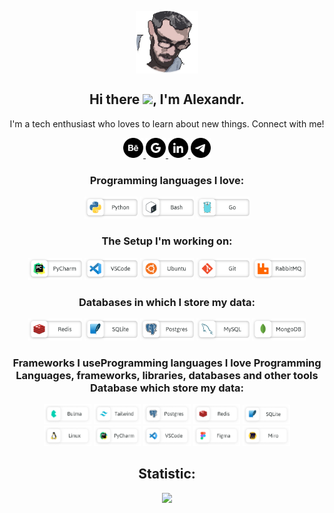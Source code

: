 <!-- Header section -->
<p align="center">
 <img width="100px" src="https://github.com/XanderMoroz/XanderMoroz/blob/main/static_files/XanderMoroz_pixel-photo.png" align="center" alt="GitHub Readme Stats" />
 <h2 align="center">Hi there <img src="https://media.giphy.com/media/hvRJCLFzcasrR4ia7z/giphy.gif" width="28">, I'm Alexandr.</h2>
 <p align="center">I'm a tech enthusiast who loves to learn about new things. Connect with me!</p>
</p>

<!-- Social icons section -->
<p align="center">
  <a href="https://www.behance.net/moroz07068ab55">
    <img width="32px" alt="Behance" title="Look my profile" src="https://github.com/XanderMoroz/XanderMoroz/blob/main/static_files/behance%403x.png"/>
  </a>
  <a href="mailto:moroz070688@gmail.com">
    <img width="32px" alt="GMail" title="Send an email" src="https://github.com/XanderMoroz/XanderMoroz/blob/main/static_files/google%403x.png"/>
  </a>
  <a href="https://www.linkedin.com/in/alexander-moroz">
    <img width="32px" alt="Linkedin" title="Look my profile" src="https://github.com/XanderMoroz/XanderMoroz/blob/main/static_files/linkedin%403x.png"/>
  </a>
  <a href="https://t.me/XandrFrost">
    <img width="32px" alt="Telegram" title="Send a message" src="https://github.com/XanderMoroz/XanderMoroz/blob/main/static_files/telegram%403x.png"></a>
</p>

<!-- Tech Stack section -->
<div align="center">
 <h3 > Programming languages I love:</h3>
 
  <img width="17%" alt="Python" title="Language" src="https://github.com/XanderMoroz/XanderMoroz/blob/main/static_files/stack_logos/Python.svg">
  <img width="17%" alt="Bash" title="Language" src="https://github.com/XanderMoroz/XanderMoroz/blob/main/static_files/stack_logos/Bash.svg">
  <img width="17%" alt="Golang" title="Language" src="https://github.com/XanderMoroz/XanderMoroz/blob/main/static_files/stack_logos/Golang.svg">
  <br />
  <h3 > The Setup I'm working on:</h3>
  <img width="17%" alt="PyCharm" title="IDE" src="https://github.com/XanderMoroz/XanderMoroz/blob/main/static_files/stack_logos/PyCharm.svg">
  <img width="17%" alt="VScode" title="IDE" src="https://github.com/XanderMoroz/XanderMoroz/blob/main/static_files/stack_logos/VSCode.svg">
  <img width="17%" alt="Ubuntu" title="OS" src="https://github.com/XanderMoroz/XanderMoroz/blob/main/static_files/stack_logos/Ubuntu.svg">
  <img width="17%" alt="Git" title="Version Control" src="https://github.com/XanderMoroz/XanderMoroz/blob/main/static_files/stack_logos/Git.svg">
  <img width="17%" alt="RabbitMQ" title="Message Broker" src="https://github.com/XanderMoroz/XanderMoroz/blob/main/static_files/stack_logos/RabbitMQ.svg">
  <br />
  <h3 > Databases in which I store my data:</h3>
  <img width="17%" alt="Redis" title="Cache" src="https://github.com/XanderMoroz/XanderMoroz/blob/main/static_files/stack_logos/Redis.svg">
  <img width="17%" alt="SQLite" title="SQL" src="https://github.com/XanderMoroz/XanderMoroz/blob/main/static_files/stack_logos/SQLite.svg">
  <img width="17%" alt="Postgres" title="SQL" src="https://github.com/XanderMoroz/XanderMoroz/blob/main/static_files/stack_logos/Postgres.svg">
  <img width="17%" alt="MySQL" title="SQL" src="https://github.com/XanderMoroz/XanderMoroz/blob/main/static_files/stack_logos/MySQL.svg">
  <img width="17%" alt="MongoDB" title="NoSQL" src="https://github.com/XanderMoroz/XanderMoroz/blob/main/static_files/stack_logos/MongoDB.svg">
  <br />
  <h3 > Frameworks I useProgramming languages ​​I love Programming Languages, frameworks, libraries, databases and other tools Database 
which store my data:</h3>
  <img width="15%" alt="Bulma" title="Framework" src="https://github.com/XanderMoroz/XanderMoroz/blob/main/static_files/logotools/Bulma.png">
  <img width="15%" alt="Tailwind" title="Framework" src="https://github.com/XanderMoroz/XanderMoroz/blob/main/static_files/logotools/Tailwind.png">
  <img width="15%" alt="Postgres" title="Database" src="https://github.com/XanderMoroz/XanderMoroz/blob/main/static_files/logotools/Postgres.png">
  <img width="15%" alt="Redis" title="Database" src="https://github.com/XanderMoroz/XanderMoroz/blob/main/static_files/logotools/Redis.png">
  <img width="15%" alt="SQLite" title="Database" src="https://github.com/XanderMoroz/XanderMoroz/blob/main/static_files/logotools/SQLite.png">
  <br />
  <img width="15%" alt="Linux" title="Operating system" src="https://github.com/XanderMoroz/XanderMoroz/blob/main/static_files/logotools/Linux.png">
  <img width="15%" alt="PyCharm" title="IDLE" src="https://github.com/XanderMoroz/XanderMoroz/blob/main/static_files/logotools/PyCharm.png">
  <img width="15%" alt="VSCode" title="IDLE" src="https://github.com/XanderMoroz/XanderMoroz/blob/main/static_files/logotools/VSCode.png">
  <img width="15%" alt="Figma" title="Design" src="https://github.com/XanderMoroz/XanderMoroz/blob/main/static_files/logotools/Figma.png">
  <img width="15%" alt="Miro" title="Workflows" src="https://github.com/XanderMoroz/XanderMoroz/blob/main/static_files/logotools/Miro.png">
  <br />
</div>

<!-- Statistic section -->
<div align="center">
 <h2 >Statistic:</h2>
<img src = "https://github-readme-stats.vercel.app/api/top-langs/?username=XanderMoroz&hide=css,html&hide_title=true&hide_border=true&layout=compact">
</div>

<!-- Footer section 
<div id="footer" align="center">
  <img src="https://github.com/XanderMoroz/XanderMoroz/blob/main/static_files/pixel_footer.gif" width="800"/>
</div>
-->

<!--
**XanderMoroz/XanderMoroz** is a ✨ _special_ ✨ repository because its `README.md` (this file) appears on your GitHub profile.

Here are some ideas to get you started:

- 🔭 I’m currently working on ...
- 🌱 I’m currently learning ...
- 👯 I’m looking to collaborate on ...
- 🤔 I’m looking for help with ...
- 💬 Ask me about ...
- 📫 How to reach me: ...
- 😄 Pronouns: ...
- ⚡ Fun fact: ...
I was not interested in Machine Learning
* 🧐   Interested in full stack. Recent focus on Infra.
-->
